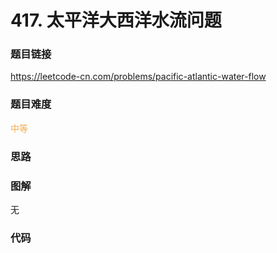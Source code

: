 # 417. 太平洋大西洋水流问题

### 题目链接

https://leetcode-cn.com/problems/pacific-atlantic-water-flow

### 题目难度

<font color=#F0AD4E>中等</font>

### 思路



### 图解

无

### 代码

```python
```